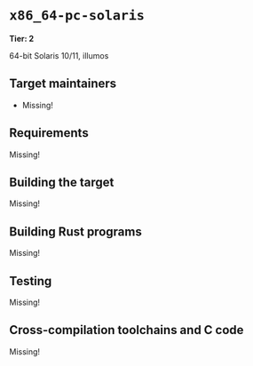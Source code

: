 # `x86_64-pc-solaris`

**Tier: 2**

64-bit Solaris 10/11, illumos

## Target maintainers

- Missing!

## Requirements

Missing!

## Building the target

Missing!

## Building Rust programs

Missing!

## Testing

Missing!

## Cross-compilation toolchains and C code

Missing!

